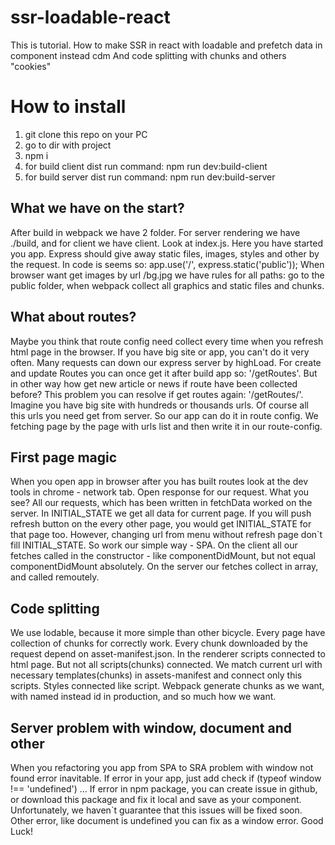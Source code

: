 # ssr-loadable-react
This is tutorial. How to make SSR in react with loadable and prefetch data in component instead cdm
And code splitting with chunks and others "cookies"

# How to install
1. git clone this repo on your PC
2. go to dir with project
3. npm i
4. for build client dist run command: npm run dev:build-client
5. for build server dist run command: npm run dev:build-server

## What we have on the start?
After build in webpack we have 2 folder. For server rendering we have ./build, and for client we have client.
Look at index.js. Here you have started you app. Express should give away static files, images, styles and other by the request.
In code is seems so: app.use('/', express.static('public')); When browser want get images by url /bg.jpg we have rules for all
paths: go to the public folder, when webpack collect all graphics and static files and chunks. 

## What about routes?
Maybe you think that route config need collect every time when you refresh html page in the browser. If you have big
site or app, you can't do it very often. Many requests can down our express server by highLoad. For create and update 
Routes you can once get it after build app so: '/getRoutes'. But in other way how get new
article or news if route have been collected before? This problem you can resolve if get routes again: '/getRoutes/'.
Imagine you have big site with hundreds or thousands urls. Of course all this urls you need get from server. So our app
can do it in route config. We fetching page by the page with urls list and then write it in our route-config. 

## First page magic
When you open app in browser after you has built routes look at the dev tools in chrome - network tab. Open response for our request.
What you see? All our requests, which has been written in fetchData worked on the server. In INITIAL_STATE we get all data for 
current page. If you will push refresh button on the every other page, you would get INITIAL_STATE for that page too. 
However, changing url from menu without refresh page don`t fill INITIAL_STATE. So work our simple way - SPA. On the client 
all our fetches called in the constructor - like componentDidMount, but not equal componentDidMount absolutely. On the 
server our fetches collect in array, and called remoutely.

## Code splitting
We use lodable, because it more simple than other bicycle. Every page have collection of chunks for correctly work. Every
chunk downloaded by the request depend on asset-manifest.json. In the renderer scripts connected to html page. But not all
scripts(chunks) connected. We match current url with necessary templates(chunks) in assets-manifest and connect only this scripts.
Styles connected like script. Webpack generate chunks as we want, with named instead id in production, and so much how we want.

## Server problem with window, document and other
When you refactoring you app from SPA to SRA problem with window not found error inavitable. If error in your app, just add check
if (typeof window !== 'undefined') ... If error in npm package, you can create issue in github, or download this package
and fix it local and save as your component. Unfortunately, we haven`t guarantee that this issues will be fixed soon.
Other error, like document is undefined you can fix as a window error. Good Luck! 
